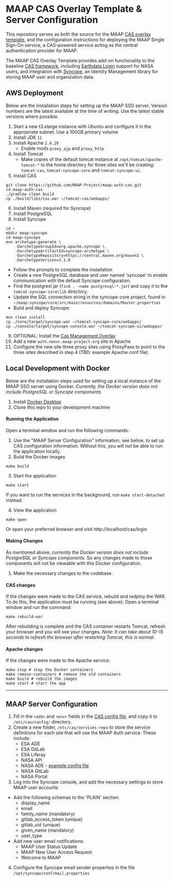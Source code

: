 # MAAP CAS Overlay Template & Server Configuration

This repository serves as both the source for the MAAP [CAS overlay template](https://github.com/apereo/cas-overlay-template), and the configuration instructions for deploying the MAAP Single Sign-On service, a CAS-powered service acting as the central authentication provider for MAAP.  

The MAAP CAS Overlay Template provides add-on functionality to the baseline [CAS framework](https://www.apereo.org/projects/cas), including [Earthdata Login](https://urs.earthdata.nasa.gov) support for NASA users, and integration with [Syncope](https://syncope.apache.org/), an Identity Management library for storing MAAP user and organization data.


## AWS Deployment 

Below are the installation steps for setting up the MAAP SSO server. Version numbers are the latest available at the time of writing. Use the latest stable versions where possible.

1. Start a new t3.xlarge instance with Ubuntu and configure it in the appropriate subnet. Use a 100GB primary volume. 
2. Install JDK `11`
3. Install Apache `2.4.29`
   - Enable mods `proxy_ajp` and `proxy_http`
4. Install Tomcat 
   - Make copies of the default tomcat instance at `/opt/tomcat/apache-tomcat-*` to the home directory for three sites we'll be creating: `tomcat-cas`, `tomcat-syncope-core` and `tomcat-syncope-ui`.
5. Install CAS 
```
git clone https://github.com/MAAP-Project/maap-auth-cas.git
cd maap-auth-cas
./gradlew clean build
cp ./build/libs/cas.war ~/tomcat-cas/webapps/
```
6. Install Maven (required for Syncope)
7. Install PostgreSQL
8. Install Syncope 
```shell
cd ~
mkdir maap-syncope
cd maap-syncope
mvn archetype:generate \
    -DarchetypeGroupId=org.apache.syncope \
    -DarchetypeArtifactId=syncope-archetype \
    -DarchetypeRepository=https://central.maven.org/maven2 \
    -DarchetypeVersion=2.1.9
```
  - Follow the prompts to complete the installation
  - Create a new PostgreSQL database and user named 'syncope' to enable communication with the default Syncope configuration.
  - Find the postgresl jar (`find . -name postgresql-*.jar`) and copy it to the `tomcat-syncope-core\lib` directory. 
  - Update the SQL connection string in the syncope-core project, found in `~/maap-syncope/core/src/main/resources/domains/Master.properties`
  - Build and deploy Syncope: 
```
mvn clean install
cp ./core/target/syncope.war ~/tomcat-syncope-core/webapps/
cp ./console/target/syncope-console.war ~/tomcat-syncope-ui/webapps/

```
9. OPTIONAL: Install the [Cas Management Overlay](https://github.com/apereo/cas-management-overlay)
10. Add a new `auth.<env>.maap-project.org` site in Apache
11. Configure the new site three proxy sites using ProxyPass to point to the three sites described in step 4 (TBD: example Apache conf file).

## Local Development with Docker

Below are the installation steps used for setting up a local instance of the MAAP SSO server using Docker. _Currently, the Docker version does not include PostgreSQL or Syncope components._ 

1. Install [Docker Desktop](https://www.docker.com/products/docker-desktop)
2. Clone this repo to your development machine

#### Running the Application

Open a terminal window and run the following commands:

1. Use the "MAAP Server Configuration" information, see below, to set up CAS configuration information. Without this, you will not be able to run the application locally.
2. Build the Docker images
```
make build
```
3. Start the application

```
make start
```

If you want to run the services in the background, run `make start-detached` instead.

4. View the application

```
make open
```

Or open your preferred browser and visit http://localhost/cas/login

#### Making Changes

As mentioned above, _currently the Docker version does not include PostgreSQL or Syncope components._ So any changes made to those components will not be viewable with this Docker configuration.

1. Make the necessary changes to the codebase.

#### CAS changes

If the changes were made to the CAS service, rebuild and redploy the WAR. To do this, the application must be running (see above). Open a terminal window and run the command:

```
make rebuild-war
```

After rebuilding is complete and the CAS container restarts Tomcat, refresh your browser and you will see your changes. _Note: It can take about 10-15 seconds to refresh the browser after restarting Tomcat, this is normal_.

#### Apache changes

If the changes were made to the Apache service:

```
make stop # stop the Docker containers
make remove-containers # remove the old containers
make build # rebuild the images
make start # start the app
````

---

## MAAP Server Configuration

1. Fill in the `<add>` and `<env>` fields in the [CAS config file](etc/cas/config/cas.properties), and copy it to `/etc/cas/config/` directory.
2. Create a new folder, `/etc/cas/services-repo` to store the service definitions for each site that will use the MAAP Auth service. These include:
   - ESA ADE
   - ESA GitLab
   - ESA Liferay
   - NASA API
   - NASA ADE - [example config file](/etc/cas/services-repo/NasaAde-123.json) 
   - NASA GitLab
   - NASA Portal
3. Log into the Syncope console, and add the necessary settings to store MAAP user accounts 
  - Add the following schemas to the 'PLAIN' section:
    - display_name
    - email
    - family_name (mandatory)
    - gitlab_access_token (unique)
    - gitlab_uid (unique)
    - given_name (mandatory)
    - user_type
  - Add new user email notifications:
    - MAAP User Status Update
    - MAAP New User Access Request
    - Welcome to MAAP
4. Configure the Syncope email sender properties in the file `/opt/syncope/conf/mail.properties`



